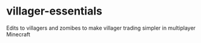 # villager-essentials
 Edits to villagers and zomibes to make villager trading simpler in multiplayer Minecraft
